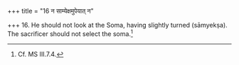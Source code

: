 +++
title = "16 न साम्येक्षमुपेयात् न"

+++
16. He should not look at the Soma, having slightly turned (sāmyekṣa). The sacrificer should not select the soma.[^1]  


[^1]: Cf. MS III.7.4.  
